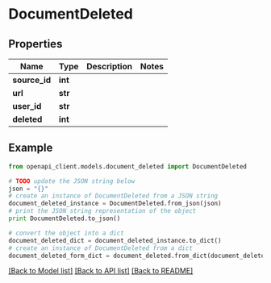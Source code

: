# DocumentDeleted


## Properties
Name | Type | Description | Notes
------------ | ------------- | ------------- | -------------
**source_id** | **int** |  | 
**url** | **str** |  | 
**user_id** | **str** |  | 
**deleted** | **int** |  | 

## Example

```python
from openapi_client.models.document_deleted import DocumentDeleted

# TODO update the JSON string below
json = "{}"
# create an instance of DocumentDeleted from a JSON string
document_deleted_instance = DocumentDeleted.from_json(json)
# print the JSON string representation of the object
print DocumentDeleted.to_json()

# convert the object into a dict
document_deleted_dict = document_deleted_instance.to_dict()
# create an instance of DocumentDeleted from a dict
document_deleted_form_dict = document_deleted.from_dict(document_deleted_dict)
```
[[Back to Model list]](../README.md#documentation-for-models) [[Back to API list]](../README.md#documentation-for-api-endpoints) [[Back to README]](../README.md)


